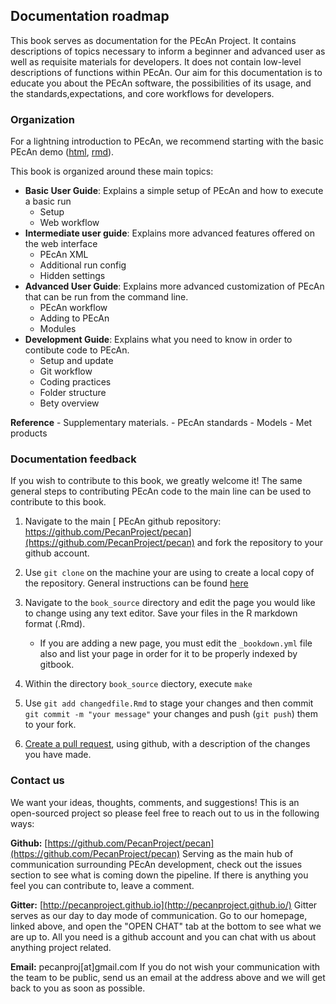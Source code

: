 ## Documentation roadmap

This book serves as documentation for the PEcAn Project. It contains descriptions of topics necessary to inform a beginner and advanced user as well as requisite materials for developers. It does not contain low-level descriptions of functions within PEcAn. Our aim for this documentation is to educate you about the PEcAn software, the possibilities of its usage, and the standards,expectations, and core workflows for developers.

### Organization

For a lightning introduction to PEcAn, we recommend starting with the basic PEcAn demo ([html](https://pecanproject.github.io/pecan-documentation/tutorials/Demo01.html), [rmd](https://github.com/PecanProject/pecan/blob/develop/documentation/tutorials/01_Demo_Basic_Run/Demo01.Rmd)).

This book is organized around these main topics:

- **Basic User Guide**: Explains a simple setup of PEcAn and how to execute a basic run 
    - Setup
    - Web workflow
- **Intermediate user guide**: Explains more advanced features offered on the web interface
    - PEcAn XML
    - Additional run config
    - Hidden settings
- **Advanced User Guide**: Explains more advanced customization of PEcAn that can be run from the command line.
    - PEcAn workflow
    - Adding to PEcAn
    - Modules
- **Development Guide**: Explains what you need to know in order to contibute code to PEcAn.
    - Setup and update
    - Git workflow
    - Coding practices
    - Folder structure
    - Bety overview

**Reference** - Supplementary materials.
    - PEcAn standards
    - Models
    - Met products

### Documentation feedback

If you wish to contribute to this book, we greatly welcome it! The same general steps to contributing PEcAn code to the main line can be used to contribute to this book.

1. Navigate to the main [ PEcAn github repository: https://github.com/PecanProject/pecan](https://github.com/PecanProject/pecan) and fork the repository to your github account.

2. Use `git clone` on the machine your are using to create a local copy of the repository. General instructions can be found [here](https://help.github.com/articles/cloning-a-repository/)

3. Navigate to the `book_source` directory and edit the page you would like to change using any text editor. Save your files in the  R markdown format (.Rmd).
    * If you are adding a new page, you must edit the `_bookdown.yml` file also and list your page in order for it to be properly indexed by gitbook.

4. Within the directory `book_source` diectory, execute `make`

5. Use `git add changedfile.Rmd` to stage your changes and then commit ` git commit -m "your message"` your changes and push (`git push`) them to your fork.

6. [Create a pull request](https://help.github.com/articles/creating-a-pull-request/), using github,  with a description of the changes you have made.

### Contact us

We want your ideas, thoughts, comments, and suggestions! This is an open-sourced project so please feel free to reach out
to us in the following ways:

**Github:** [https://github.com/PecanProject/pecan](https://github.com/PecanProject/pecan)
	Serving as the main hub of communication surrounding PEcAn development, check out the issues section to see what
is coming down the pipeline. If there is anything you feel you can contribute to, leave a comment.
	
**Gitter:** [http://pecanproject.github.io](http://pecanproject.github.io/)
	Gitter serves as our day to day mode of communication. Go to our homepage, linked above, and open the "OPEN CHAT"
tab at the bottom to see what we are up to. All you need is a github account and you can chat with us about anything project related.

**Email:** pecanproj[at]gmail.com
	If you do not wish your communication with the team to be public, send us an email at the 
address above and we will get back to you as soon as possible.
